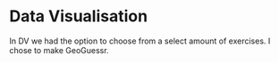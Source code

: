 # Data Visualisation
In DV we had the option to choose from a select amount of exercises. I chose to make GeoGuessr. 
